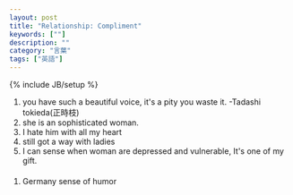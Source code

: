 ```yaml
---
layout: post
title: "Relationship: Compliment"
keywords: [""]
description: ""
category: "言葉"
tags: ["英語"]
---
```

{% include JB/setup %}

1. you have such a beautiful voice, it's a pity you waste it. -Tadashi
   tokieda(正時枝)
2. she is an sophisticated woman.
3. I hate him with all my heart
4. still got a way with ladies
5. I can sense when woman are depressed and vulnerable, It's one of my gift.


####
1. Germany sense of humor
